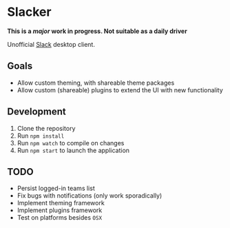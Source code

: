 # Slacker

**This is a _major_ work in progress. Not suitable as a daily driver**

Unofficial [Slack](https://slack.com/) desktop client.

## Goals
- Allow custom theming, with shareable theme packages
- Allow custom (shareable) plugins to extend the UI with new functionality

## Development
1. Clone the repository
2. Run `npm install`
3. Run `npm watch` to compile on changes
4. Run `npm start` to launch the application

## TODO
- Persist logged-in teams list
- Fix bugs with notifications (only work sporadically)
- Implement theming framework
- Implement plugins framework
- Test on platforms besides `OSX`
